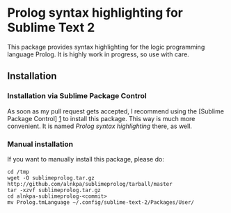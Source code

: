 # Prolog syntax highlighting for Sublime Text 2 #

This package provides syntax highlighting for the logic programming language
Prolog. It is highly work in progress, so use with care.

## Installation ##

### Installation via Sublime Package Control ###

As soon as my pull request gets accepted, I recommend using the
[Sublime Package Control] [1] to install this package. This way is much more
convenient. It is named *Prolog syntax highlighting* there, as well.

[1]: http://wbond.net/sublime_packages/package_control

### Manual installation ###

If you want to manually install this package, please do:

	cd /tmp
	wget -O sublimeprolog.tar.gz http://github.com/alnkpa/sublimeprolog/tarball/master
	tar -xzvf sublimeprolog.tar.gz
	cd alnkpa-sublimeprolog-<commit>
	mv Prolog.tmLanguage ~/.config/sublime-text-2/Packages/User/

